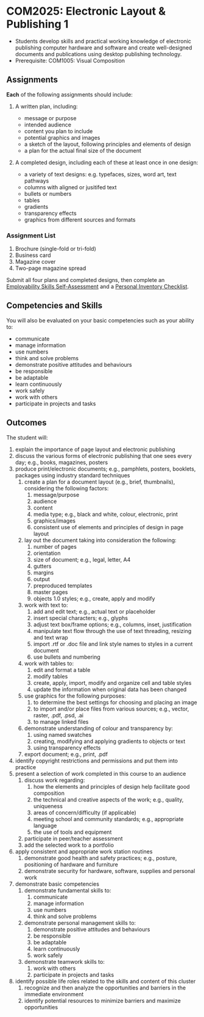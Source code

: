 # COM2025: Electronic Layout & Publishing 1

* Students develop skills and practical working knowledge of electronic publishing computer hardware and software and create well-designed documents and publications using desktop publishing technology.
* Prerequisite: COM1005: Visual Composition

## Assignments

**Each** of the following assignments should include:

1. A written plan, including:
    * message or purpose
    * intended audience
    * content you plan to include
    * potential graphics and images
    * a sketch of the layout, following principles and elements of design
    * a plan for the actual final size of the document

2. A completed design, including each of these at least once in one design:
    * a variety of text designs: e.g. typefaces, sizes, word art, text pathways
    * columns with aligned or jusitifed text
    * bullets or numbers
    * tables
    * gradients
    * transparency effects
    * graphics from different sources and formats

### Assignment List

1. Brochure (single-fold or tri-fold)
2. Business card
3. Magazine cover
4. Two-page magazine spread

Submit all four plans and completed designs, then complete an [Employability Skills Self-Assessment](https://docs.google.com/forms/d/e/1FAIpQLSeg5oKGSpVoPOOobLzBy20qugNRzDVHIJ4GU4AR6stKZwMFeg/viewform?usp=pp_url&entry.1608836029=COM2025) and a [Personal Inventory Checklist](https://docs.google.com/forms/d/e/1FAIpQLSdOEdGul7Omr2ggimeQU-dwUKrWGPU9t52ocposyntKgm7Kjg/viewform?usp=pp_url&entry.1721107223=COM2025).

## Competencies and Skills

You will also be evaluated on your basic competencies such as your ability to:

* communicate
* manage information
* use numbers
* think and solve problems
* demonstrate positive attitudes and behaviours
* be responsible
* be adaptable
* learn continuously
* work safely
* work with others
* participate in projects and tasks

## Outcomes

The student will:

1. explain the importance of page layout and electronic publishing
2. discuss the various forms of electronic publishing that one sees every day; e.g., books, magazines, posters
3. produce print/electronic documents; e.g., pamphlets, posters, booklets, packages using industry standard techniques
    1. create a plan for a document layout (e.g., brief, thumbnails), considering the following factors:
        1. message/purpose
        2. audience
        3. content
        4. media type; e.g., black and white, colour, electronic, print
        5. graphics/images
        6. consistent use of elements and principles of design in page layout
    2. lay out the document taking into consideration the following:
        1. number of pages
        2. orientation
        3. size of document; e.g., legal, letter, A4
        4. gutters
        5. margins
        6. output
        7. preproduced templates
        8. master pages
        9. objects
        1.0 styles; e.g., create, apply and modify
    3. work with text to:
        1. add and edit text; e.g., actual text or placeholder
        2. insert special characters; e.g., glyphs
        3. adjust text box/frame options; e.g., columns, inset, justification
        4. manipulate text flow through the use of text threading, resizing and text wrap
        5. import .rtf or .doc file and link style names to styles in a current document
        6. use bullets and numbering
    4. work with tables to:
        1. edit and format a table
        2. modify tables
        3. create, apply, import, modify and organize cell and table styles
        4. update the information when original data has been changed
    5. use graphics for the following purposes:
        1. to determine the best settings for choosing and placing an image
        2. to import and/or place files from various sources; e.g., vector, raster, .pdf, .psd, .ai
        3. to manage linked files
    6. demonstrate understanding of colour and transparency by:
        1. using named swatches
        2. creating, modifying and applying gradients to objects or text
        3. using transparency effects
    7. export document; e.g., print, .pdf
4. identify copyright restrictions and permissions and put them into practice
5. present a selection of work completed in this course to an audience
    1. discuss work regarding:
        1. how the elements and principles of design help facilitate good composition
        2. the technical and creative aspects of the work; e.g., quality, uniqueness
        3. areas of concern/difficulty (if applicable)
        4. meeting school and community standards; e.g., appropriate language
        5. the use of tools and equipment
    2. participate in peer/teacher assessment
    3. add the selected work to a portfolio
6. apply consistent and appropriate work station routines
    1. demonstrate good health and safety practices; e.g., posture, positioning of hardware and furniture
    2. demonstrate security for hardware, software, supplies and personal work
7. demonstrate basic competencies
    1. demonstrate fundamental skills to:
        1. communicate
        2. manage information
        3. use numbers
        4. think and solve problems
    2. demonstrate personal management skills to:
        1. demonstrate positive attitudes and behaviours
        2. be responsible
        3. be adaptable
        4. learn continuously
        5. work safely
    3. demonstrate teamwork skills to:
        1. work with others
        2. participate in projects and tasks
8. identify possible life roles related to the skills and content of this cluster
    1. recognize and then analyze the opportunities and barriers in the immediate environment
    2. identify potential resources to minimize barriers and maximize opportunities
